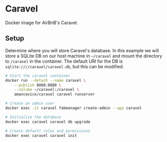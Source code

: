 # Caravel

Docker image for AirBnB's Caravel.

## Setup

Determine where you will store Caravel's database. In this example we will store a SQLite DB on our host machine in `~/caravel` and mount the directory to `/caravel` in the container. The default URI for the DB is `sqlite:////caravel/caravel.db`, but this can be modified.

```bash
# Start the caravel container
docker run --detach --name caravel \
    --publish 8088:8088 \
    --volume ~/caravel:/caravel \
    amancevice/caravel caravel runserver

# Create an admin user
docker exec -it caravel fabmanager create-admin --app caravel

# Initialize the database
docker exec caravel caravel db upgrade

# Create default roles and permissions
docker exec caravel caravel init
```
